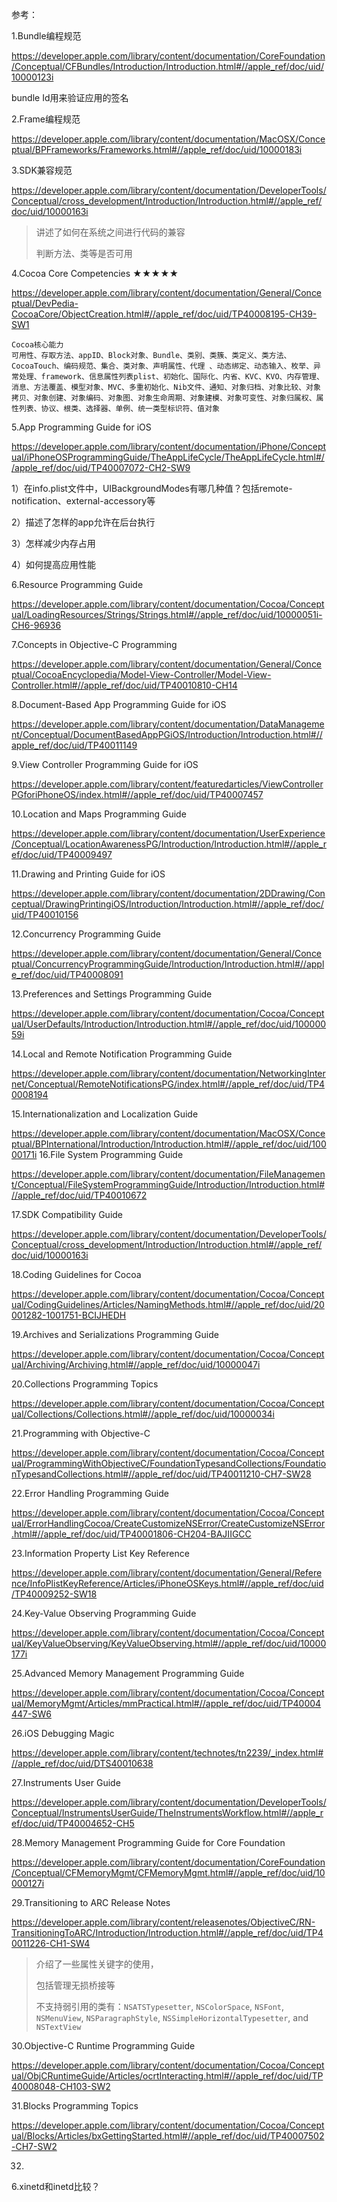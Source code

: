 参考：

1.Bundle编程规范

https://developer.apple.com/library/content/documentation/CoreFoundation/Conceptual/CFBundles/Introduction/Introduction.html#//apple_ref/doc/uid/10000123i

bundle Id用来验证应用的签名

2.Frame编程规范

https://developer.apple.com/library/content/documentation/MacOSX/Conceptual/BPFrameworks/Frameworks.html#//apple_ref/doc/uid/10000183i

3.SDK兼容规范

https://developer.apple.com/library/content/documentation/DeveloperTools/Conceptual/cross_development/Introduction/Introduction.html#//apple_ref/doc/uid/10000163i

>讲述了如何在系统之间进行代码的兼容
>
>判断方法、类等是否可用

4.Cocoa Core Competencies ★★★★★

https://developer.apple.com/library/content/documentation/General/Conceptual/DevPedia-CocoaCore/ObjectCreation.html#//apple_ref/doc/uid/TP40008195-CH39-SW1

```
Cocoa核心能力
可用性、存取方法、appID、Block对象、Bundle、类别、类簇、类定义、类方法、CocoaTouch、编码规范、集合、类对象、声明属性、代理 、动态绑定、动态输入、枚举、异常处理、framework、信息属性列表plist、初始化、国际化、内省、KVC、KVO、内存管理、消息、方法覆盖、模型对象、MVC、多重初始化、Nib文件、通知、对象归档、对象比较、对象拷贝、对象创建、对象编码、对象图、对象生命周期、对象建模、对象可变性、对象归属权、属性列表、协议、根类、选择器、单例、统一类型标识符、值对象
```



5.App Programming Guide for iOS

https://developer.apple.com/library/content/documentation/iPhone/Conceptual/iPhoneOSProgrammingGuide/TheAppLifeCycle/TheAppLifeCycle.html#//apple_ref/doc/uid/TP40007072-CH2-SW9

1）在info.plist文件中，UIBackgroundModes有哪几种值？包括remote-notification、external-accessory等

2）描述了怎样的app允许在后台执行

3）怎样减少内存占用

4）如何提高应用性能

6.Resource Programming Guide

https://developer.apple.com/library/content/documentation/Cocoa/Conceptual/LoadingResources/Strings/Strings.html#//apple_ref/doc/uid/10000051i-CH6-96936

7.Concepts in Objective-C Programming

https://developer.apple.com/library/content/documentation/General/Conceptual/CocoaEncyclopedia/Model-View-Controller/Model-View-Controller.html#//apple_ref/doc/uid/TP40010810-CH14

8.Document-Based App Programming Guide for iOS

https://developer.apple.com/library/content/documentation/DataManagement/Conceptual/DocumentBasedAppPGiOS/Introduction/Introduction.html#//apple_ref/doc/uid/TP40011149

9.View Controller Programming Guide for iOS

https://developer.apple.com/library/content/featuredarticles/ViewControllerPGforiPhoneOS/index.html#//apple_ref/doc/uid/TP40007457

10.Location and Maps Programming Guide

https://developer.apple.com/library/content/documentation/UserExperience/Conceptual/LocationAwarenessPG/Introduction/Introduction.html#//apple_ref/doc/uid/TP40009497

11.Drawing and Printing Guide for iOS

https://developer.apple.com/library/content/documentation/2DDrawing/Conceptual/DrawingPrintingiOS/Introduction/Introduction.html#//apple_ref/doc/uid/TP40010156

12.Concurrency Programming Guide

https://developer.apple.com/library/content/documentation/General/Conceptual/ConcurrencyProgrammingGuide/Introduction/Introduction.html#//apple_ref/doc/uid/TP40008091

13.Preferences and Settings Programming Guide

https://developer.apple.com/library/content/documentation/Cocoa/Conceptual/UserDefaults/Introduction/Introduction.html#//apple_ref/doc/uid/10000059i

14.Local and Remote Notification Programming Guide

https://developer.apple.com/library/content/documentation/NetworkingInternet/Conceptual/RemoteNotificationsPG/index.html#//apple_ref/doc/uid/TP40008194

15.Internationalization and Localization Guide

https://developer.apple.com/library/content/documentation/MacOSX/Conceptual/BPInternational/Introduction/Introduction.html#//apple_ref/doc/uid/10000171i
16.File System Programming Guide

https://developer.apple.com/library/content/documentation/FileManagement/Conceptual/FileSystemProgrammingGuide/Introduction/Introduction.html#//apple_ref/doc/uid/TP40010672

17.SDK Compatibility Guide

https://developer.apple.com/library/content/documentation/DeveloperTools/Conceptual/cross_development/Introduction/Introduction.html#//apple_ref/doc/uid/10000163i

18.Coding Guidelines for Cocoa

https://developer.apple.com/library/content/documentation/Cocoa/Conceptual/CodingGuidelines/Articles/NamingMethods.html#//apple_ref/doc/uid/20001282-1001751-BCIJHEDH

19.Archives and Serializations Programming Guide

https://developer.apple.com/library/content/documentation/Cocoa/Conceptual/Archiving/Archiving.html#//apple_ref/doc/uid/10000047i

20.Collections Programming Topics

https://developer.apple.com/library/content/documentation/Cocoa/Conceptual/Collections/Collections.html#//apple_ref/doc/uid/10000034i

21.Programming with Objective-C

https://developer.apple.com/library/content/documentation/Cocoa/Conceptual/ProgrammingWithObjectiveC/FoundationTypesandCollections/FoundationTypesandCollections.html#//apple_ref/doc/uid/TP40011210-CH7-SW28

22.Error Handling Programming Guide

https://developer.apple.com/library/content/documentation/Cocoa/Conceptual/ErrorHandlingCocoa/CreateCustomizeNSError/CreateCustomizeNSError.html#//apple_ref/doc/uid/TP40001806-CH204-BAJIIGCC

23.Information Property List Key Reference

https://developer.apple.com/library/content/documentation/General/Reference/InfoPlistKeyReference/Articles/iPhoneOSKeys.html#//apple_ref/doc/uid/TP40009252-SW18

24.Key-Value Observing Programming Guide

https://developer.apple.com/library/content/documentation/Cocoa/Conceptual/KeyValueObserving/KeyValueObserving.html#//apple_ref/doc/uid/10000177i

25.Advanced Memory Management Programming Guide

https://developer.apple.com/library/content/documentation/Cocoa/Conceptual/MemoryMgmt/Articles/mmPractical.html#//apple_ref/doc/uid/TP40004447-SW6

26.iOS Debugging Magic

https://developer.apple.com/library/content/technotes/tn2239/_index.html#//apple_ref/doc/uid/DTS40010638

27.Instruments User Guide

https://developer.apple.com/library/content/documentation/DeveloperTools/Conceptual/InstrumentsUserGuide/TheInstrumentsWorkflow.html#//apple_ref/doc/uid/TP40004652-CH5

28.Memory Management Programming Guide for Core Foundation

https://developer.apple.com/library/content/documentation/CoreFoundation/Conceptual/CFMemoryMgmt/CFMemoryMgmt.html#//apple_ref/doc/uid/10000127i

29.Transitioning to ARC Release Notes

https://developer.apple.com/library/content/releasenotes/ObjectiveC/RN-TransitioningToARC/Introduction/Introduction.html#//apple_ref/doc/uid/TP40011226-CH1-SW4

>介绍了一些属性关键字的使用，
>
>包括管理无损桥接等
>
>不支持弱引用的类有：`NSATSTypesetter`, `NSColorSpace`, `NSFont`, `NSMenuView`, `NSParagraphStyle`, `NSSimpleHorizontalTypesetter`, and `NSTextView`

30.Objective-C Runtime Programming Guide

https://developer.apple.com/library/content/documentation/Cocoa/Conceptual/ObjCRuntimeGuide/Articles/ocrtInteracting.html#//apple_ref/doc/uid/TP40008048-CH103-SW2

31.Blocks Programming Topics

https://developer.apple.com/library/content/documentation/Cocoa/Conceptual/Blocks/Articles/bxGettingStarted.html#//apple_ref/doc/uid/TP40007502-CH7-SW2

32.

6.xinetd和inetd比较？